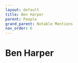 ```yaml
---
layout: default
title: Ben Harper
parent: People
grand_parent: Notable Mentions
nav_order: 6
---
```


# Ben Harper